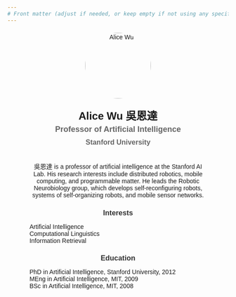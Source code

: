 ```yaml
---
# Front matter (adjust if needed, or keep empty if not using any specific settings)
---
```


<div style="font-family: 'Radio Canada Big', sans-serif; width: 80%; max-width: 800px; margin: 20px auto; text-align: center;">
    <div style="display: flex; flex-direction: column; align-items: center; margin-bottom: 20px;">
        <img src="/authors/admin/avatar.jpg" alt="Alice Wu" style="width: 150px; height: 150px; border-radius: 50%; margin-bottom: 20px;">
        <h1 style="margin: 0; font-size: 24px;">Alice Wu 吳恩達</h1>
        <h2 style="margin: 5px 0; font-size: 18px; color: #666;">Professor of Artificial Intelligence</h2>
        <h3 style="margin: 5px 0; font-size: 16px; color: #666;">Stanford University</h3>
        <div style="margin-top: 10px;">
            <a href="https://twitter.com/" style="margin-right: 10px;"><i class="fab fa-twitter" style="font-size: 24px; color: #1DA1F2;"></i></a>
            <a href="https://scholar.google.co.uk/" style="margin-right: 10px;"><i class="fab fa-google" style="font-size: 24px; color: #4285F4;"></i></a>
            <a href="https://github.com/" style="margin-right: 10px;"><i class="fab fa-github" style="font-size: 24px; color: #333;"></i></a>
            <a href="mailto:test@example.org"><i class="fas fa-envelope" style="font-size: 24px; color: #333;"></i></a>
        </div>
    </div>
    <p>吳恩達 is a professor of artificial intelligence at the Stanford AI Lab. His research interests include distributed robotics, mobile computing, and programmable matter. He leads the Robotic Neurobiology group, which develops self-reconfiguring robots, systems of self-organizing robots, and mobile sensor networks.</p>
    <div style="margin-top: 20px;">
        <h3 style="color: #333; margin-bottom: 10px;">Interests</h3>
        <ul style="list-style-type: none; padding: 0; text-align: left;">
            <li>Artificial Intelligence</li>
            <li>Computational Linguistics</li>
            <li>Information Retrieval</li>
        </ul>
    </div>
    <div style="margin-top: 20px;">
        <h3 style="color: #333; margin-bottom: 10px;">Education</h3>
        <ul style="list-style-type: none; padding: 0; text-align: left;">
            <li>PhD in Artificial Intelligence, Stanford University, 2012</li>
            <li>MEng in Artificial Intelligence, MIT, 2009</li>
            <li>BSc in Artificial Intelligence, MIT, 2008</li>
        </ul>
    </div>
</div>
